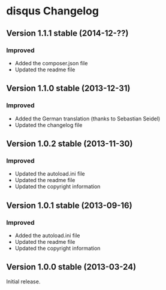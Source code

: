 disqus Changelog
================

Version 1.1.1 stable (2014-12-??)
---------------------------------

### Improved
- Added the composer.json file
- Updated the readme file


Version 1.1.0 stable (2013-12-31)
---------------------------------

### Improved
- Added the German translation (thanks to Sebastian Seidel)
- Updated the changelog file


Version 1.0.2 stable (2013-11-30)
---------------------------------

### Improved
- Updated the autoload.ini file
- Updated the readme file
- Updated the copyright information


Version 1.0.1 stable (2013-09-16)
---------------------------------

### Improved
- Added the autoload.ini file
- Updated the readme file
- Updated the copyright information


Version 1.0.0 stable (2013-03-24)
---------------------------------

Initial release.